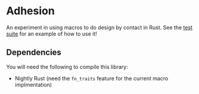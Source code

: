 # Adhesion

An experiment in using macros to do design by contact in Rust. See the [test suite](/tests/lib.rs) for an example of how to use it!

## Dependencies

You will need the following to compile this library:
* Nightly Rust (need the `fn_traits` feature for the current macro implmentation)


